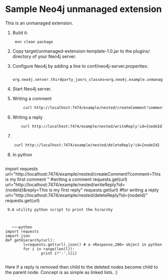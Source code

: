 Sample Neo4j unmanaged extension
================================

This is an unmanaged extension. 

1. Build it: 

        mvn clean package

2. Copy target/unmanaged-extension-template-1.0.jar to the plugins/ directory of your Neo4j server.

3. Configure Neo4j by adding a line to conf/neo4j-server.properties:

        org.neo4j.server.thirdparty_jaxrs_classes=org.neo4j.example.unmanagedextension=/example

4. Start Neo4j server.

5. Writing a comment
~~~bash
        curl http://localhost:7474/example/nested/createComment?comment=This is my first comment 
~~~

6. Writing a reply
~~~bash
       curl http://localhost:7474/example/nested/writeReply?id={nodeId}&reply=This is my first reply
~~~

7.
  ~~~bash
      curl http://localhost:7474/example/nested/deleteReply?id={nodeId}
  
  ~~~
8. In python 
   ~~~python

import requests
url="http://localhost:7474/example/nested/createComment?comment=This is my first comment " #writing a comment
requests.get(url)
url="http://localhost:7474/example/nested/writeReply?id={nodeId}&reply=This is my first reply"
requests.get(url) #for writing a reply
url="http://localhost:7474/example/nested/deleteReply?id={nodeId}"
requests.get(url)

~~~
 9.A utility python script to print the hirarchy



   ~~~python
import requests
import json
def getHierarchy(url):
        l=requests.get(url).json() # a <Response,200> object in python
        for i in range(len(l)):
                print i*'-',l[i]
                
~~~

Here if a reply is removed then child to the deleted nodes become child to the parent node. 
Concept is as simple as linked lists. :)

